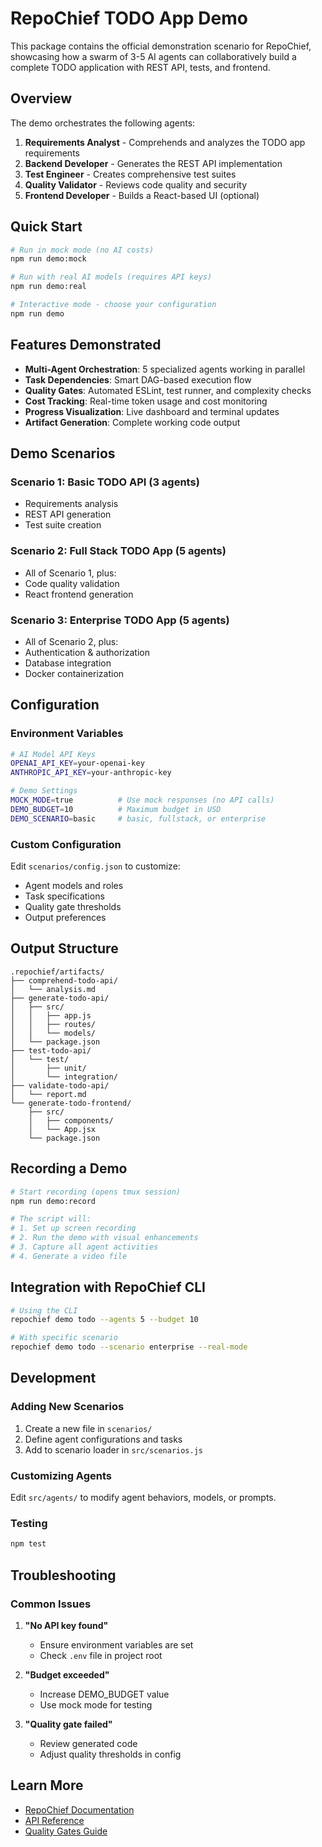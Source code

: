 # RepoChief TODO App Demo

This package contains the official demonstration scenario for RepoChief, showcasing how a swarm of 3-5 AI agents can collaboratively build a complete TODO application with REST API, tests, and frontend.

## Overview

The demo orchestrates the following agents:
1. **Requirements Analyst** - Comprehends and analyzes the TODO app requirements
2. **Backend Developer** - Generates the REST API implementation
3. **Test Engineer** - Creates comprehensive test suites
4. **Quality Validator** - Reviews code quality and security
5. **Frontend Developer** - Builds a React-based UI (optional)

## Quick Start

```bash
# Run in mock mode (no AI costs)
npm run demo:mock

# Run with real AI models (requires API keys)
npm run demo:real

# Interactive mode - choose your configuration
npm run demo
```

## Features Demonstrated

- **Multi-Agent Orchestration**: 5 specialized agents working in parallel
- **Task Dependencies**: Smart DAG-based execution flow
- **Quality Gates**: Automated ESLint, test runner, and complexity checks
- **Cost Tracking**: Real-time token usage and cost monitoring
- **Progress Visualization**: Live dashboard and terminal updates
- **Artifact Generation**: Complete working code output

## Demo Scenarios

### Scenario 1: Basic TODO API (3 agents)
- Requirements analysis
- REST API generation
- Test suite creation

### Scenario 2: Full Stack TODO App (5 agents)
- All of Scenario 1, plus:
- Code quality validation
- React frontend generation

### Scenario 3: Enterprise TODO App (5 agents)
- All of Scenario 2, plus:
- Authentication & authorization
- Database integration
- Docker containerization

## Configuration

### Environment Variables
```bash
# AI Model API Keys
OPENAI_API_KEY=your-openai-key
ANTHROPIC_API_KEY=your-anthropic-key

# Demo Settings
MOCK_MODE=true          # Use mock responses (no API calls)
DEMO_BUDGET=10          # Maximum budget in USD
DEMO_SCENARIO=basic     # basic, fullstack, or enterprise
```

### Custom Configuration
Edit `scenarios/config.json` to customize:
- Agent models and roles
- Task specifications
- Quality gate thresholds
- Output preferences

## Output Structure

```
.repochief/artifacts/
├── comprehend-todo-api/
│   └── analysis.md
├── generate-todo-api/
│   ├── src/
│   │   ├── app.js
│   │   ├── routes/
│   │   └── models/
│   └── package.json
├── test-todo-api/
│   └── test/
│       ├── unit/
│       └── integration/
├── validate-todo-api/
│   └── report.md
└── generate-todo-frontend/
    ├── src/
    │   ├── components/
    │   └── App.jsx
    └── package.json
```

## Recording a Demo

```bash
# Start recording (opens tmux session)
npm run demo:record

# The script will:
# 1. Set up screen recording
# 2. Run the demo with visual enhancements
# 3. Capture all agent activities
# 4. Generate a video file
```

## Integration with RepoChief CLI

```bash
# Using the CLI
repochief demo todo --agents 5 --budget 10

# With specific scenario
repochief demo todo --scenario enterprise --real-mode
```

## Development

### Adding New Scenarios
1. Create a new file in `scenarios/`
2. Define agent configurations and tasks
3. Add to scenario loader in `src/scenarios.js`

### Customizing Agents
Edit `src/agents/` to modify agent behaviors, models, or prompts.

### Testing
```bash
npm test
```

## Troubleshooting

### Common Issues

1. **"No API key found"**
   - Ensure environment variables are set
   - Check `.env` file in project root

2. **"Budget exceeded"**
   - Increase DEMO_BUDGET value
   - Use mock mode for testing

3. **"Quality gate failed"**
   - Review generated code
   - Adjust quality thresholds in config

## Learn More

- [RepoChief Documentation](https://github.com/liftping/repochief)
- [API Reference](../repochief-core/README.md)
- [Quality Gates Guide](../repochief-quality-gates/README.md)